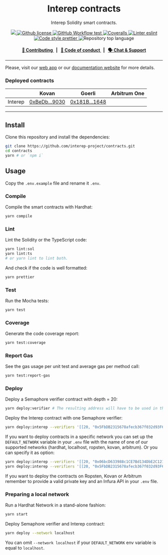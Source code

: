 <p align="center">
    <h1 align="center">
        Interep contracts
    </h1>
    <p align="center">Interep Solidity smart contracts.</p>
</p>

<p align="center">
    <a href="https://github.com/interep-project" target="_blank">
        <img src="https://img.shields.io/badge/project-Interep-blue.svg?style=flat-square">
    </a>
    <a href="https://github.com/interep-project/contracts/blob/main/LICENSE">
        <img alt="Github license" src="https://img.shields.io/github/license/interep-project/contracts.svg?style=flat-square">
    </a>
    <a href="https://github.com/interep-project/contracts/actions?query=workflow%3Atest">
        <img alt="GitHub Workflow test" src="https://img.shields.io/github/workflow/status/interep-project/contracts/test?label=test&style=flat-square&logo=github">
    </a>
    <a href="https://coveralls.io/github/interep-project/contracts">
        <img alt="Coveralls" src="https://img.shields.io/coveralls/github/interep-project/contracts?style=flat-square&logo=coveralls">
    </a>
    <a href="https://eslint.org/" target="_blank">
        <img alt="Linter eslint" src="https://img.shields.io/badge/linter-eslint-8080f2?style=flat-square&logo=eslint">
    </a>
    <a href="https://prettier.io/" target="_blank">
        <img alt="Code style prettier" src="https://img.shields.io/badge/code%20style-prettier-f8bc45?style=flat-square&logo=prettier">
    </a>
    <img alt="Repository top language" src="https://img.shields.io/github/languages/top/interep-project/contracts?style=flat-square">
</p>

<div align="center">
    <h4>
        <a href="https://docs.interep.link/contributing">
            👥 Contributing
        </a>
        <span>&nbsp;&nbsp;|&nbsp;&nbsp;</span>
        <a href="https://docs.interep.link/code-of-conduct">
            🤝 Code of conduct
        </a>
        <span>&nbsp;&nbsp;|&nbsp;&nbsp;</span>
        <a href="https://discord.gg/Tp9He7qws4">
            🗣️ Chat &amp; Support
        </a>
    </h4>
</div>

---

Please, visit our [web app](https://kovan.interep.link) or our [documentation website](https://docs.interep.link) for more details.

### Deployed contracts

|         | Kovan                                                                                          | Goerli                                                      | Arbitrum One |
| ------- | ---------------------------------------------------------------------------------------------- | ----------------------------------------------------------- | ------------ |
| Interep | [0xBeDb...9030](https://kovan.etherscan.io/address/0xBeDb7A22bf236349ee1bEA7B4fb4Eb2403529030) | [0x181B...1648](https://goerli.etherscan.io/address/0x181B7f34538cE3BceC68597d4A212aB3f7881648) |              |

---

## Install

Clone this repository and install the dependencies:

```bash
git clone https://github.com/interep-project/contracts.git
cd contracts
yarn # or `npm i`
```

## Usage

Copy the `.env.example` file and rename it `.env`.

### Compile

Compile the smart contracts with Hardhat:

```bash
yarn compile
```

### Lint

Lint the Solidity or the TypeScript code:

```bash
yarn lint:sol
yarn lint:ts
# or yarn lint to lint both.
```

And check if the code is well formatted:

```bash
yarn prettier
```

### Test

Run the Mocha tests:

```bash
yarn test
```

### Coverage

Generate the code coverage report:

```bash
yarn test:coverage
```

### Report Gas

See the gas usage per unit test and average gas per method call:

```bash
yarn test:report-gas
```

### Deploy

Deploy a Semaphore verifier contract with depth = 20:

```bash
yarn deploy:verifier # The resulting address will have to be used in the next step.
```

Deploy the Interep contract with one Semaphore verifier:

```bash
yarn deploy:interep --verifiers '[[20, "0x5FbDB2315678afecb367f032d93F642f64180aa3"]]'
```

If you want to deploy contracts in a specific network you can set up the `DEFAULT_NETWORK` variable in your `.env` file with the name of one of our supported networks (hardhat, localhost, ropsten, kovan, arbitrum). Or you can specify it as option:

```bash
yarn deploy:interep --verifiers '[[20, "0x06bcD633988c1CE7Bd134DbE2C12119b6f3E4bD1"]]' --network kovan
yarn deploy:interep --verifiers '[[20, "0x5FbDB2315678afecb367f032d93F642f64180aa3"]]' --network localhost
```

If you want to deploy the contracts on Ropsten, Kovan or Arbitrum remember to provide a valid private key and an Infura API in your `.env` file.

### Preparing a local network

Run a Hardhat Network in a stand-alone fashion:

```bash
yarn start
```

Deploy Semaphore verifier and Interep contract:

```bash
yarn deploy --network localhost
```

You can omit `--network localhost` if your `DEFAULT_NETWORK` env variable is equal to `localhost`.
